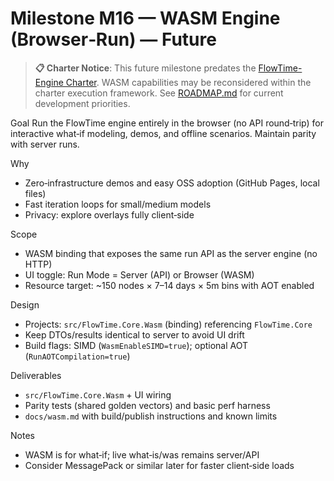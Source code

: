 # Milestone M16 — WASM Engine (Browser‑Run) — Future

> **📋 Charter Notice**: This future milestone predates the [FlowTime-Engine Charter](../flowtime-engine-charter.md). WASM capabilities may be reconsidered within the charter execution framework. See [ROADMAP.md](../ROADMAP.md) for current development priorities.

Goal
Run the FlowTime engine entirely in the browser (no API round‑trip) for interactive what‑if modeling, demos, and offline scenarios. Maintain parity with server runs.

Why
- Zero‑infrastructure demos and easy OSS adoption (GitHub Pages, local files)
- Fast iteration loops for small/medium models
- Privacy: explore overlays fully client‑side

Scope
- WASM binding that exposes the same run API as the server engine (no HTTP)
- UI toggle: Run Mode = Server (API) or Browser (WASM)
- Resource target: ~150 nodes × 7–14 days × 5m bins with AOT enabled

Design
- Projects: `src/FlowTime.Core.Wasm` (binding) referencing `FlowTime.Core`
- Keep DTOs/results identical to server to avoid UI drift
- Build flags: SIMD (`WasmEnableSIMD=true`); optional AOT (`RunAOTCompilation=true`)

Deliverables
- `src/FlowTime.Core.Wasm` + UI wiring
- Parity tests (shared golden vectors) and basic perf harness
- `docs/wasm.md` with build/publish instructions and known limits

Notes
- WASM is for what‑if; live what‑is/was remains server/API
- Consider MessagePack or similar later for faster client‑side loads
